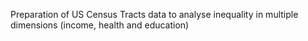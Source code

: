 Preparation of US Census Tracts data to analyse inequality in multiple dimensions (income, health and education)
